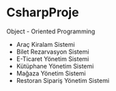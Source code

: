 # CsharpProje
Object - Oriented Programming
- Araç Kiralam Sistemi
- Bilet Rezarvasyon Sistemi
- E-Ticaret Yönetim Sistemi
- Kütüphane Yönetim Sistemi
- Mağaza Yönetim Sistemi
- Restoran Sipariş Yönetim Sistemi
